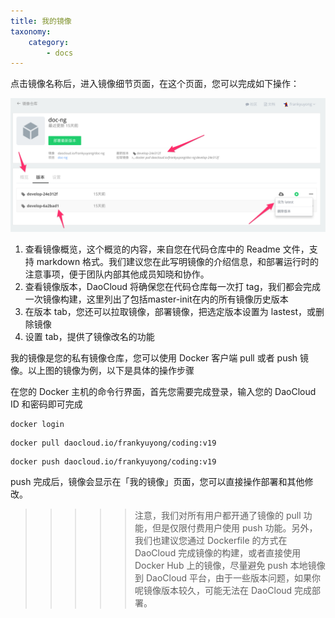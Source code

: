 ```yaml
---
title: 我的镜像
taxonomy:
    category:
        - docs
---
```


点击镜像名称后，进入镜像细节页面，在这个页面，您可以完成如下操作：

![](DashboardDaoCloud1.png?resize=800)

1. 查看镜像概览，这个概览的内容，来自您在代码仓库中的 Readme 文件，支持 markdown 格式。我们建议您在此写明镜像的介绍信息，和部署运行时的注意事项，便于团队内部其他成员知晓和协作。
2. 查看镜像版本，DaoCloud 将确保您在代码仓库每一次打 tag，我们都会完成一次镜像构建，这里列出了包括master-init在内的所有镜像历史版本
3. 在版本 tab，您还可以拉取镜像，部署镜像，把选定版本设置为 lastest，或删除镜像
4. 设置 tab，提供了镜像改名的功能

我的镜像是您的私有镜像仓库，您可以使用 Docker 客户端 pull 或者 push 镜像。以上图的镜像为例，以下是具体的操作步骤

在您的 Docker 主机的命令行界面，首先您需要完成登录，输入您的 DaoCloud ID 和密码即可完成

```
docker login

```

```
docker pull daocloud.io/frankyuyong/coding:v19  
```

```
docker push daocloud.io/frankyuyong/coding:v19  
```

push 完成后，镜像会显示在「我的镜像」页面，您可以直接操作部署和其他修改。

>>>>> 注意，我们对所有用户都开通了镜像的 pull 功能，但是仅限付费用户使用 push 功能。另外，我们也建议您通过 Dockerfile 的方式在 DaoCloud 完成镜像的构建，或者直接使用 Docker Hub 上的镜像，尽量避免 push 本地镜像到 DaoCloud 平台，由于一些版本问题，如果你呢镜像版本较久，可能无法在 DaoCloud 完成部署。